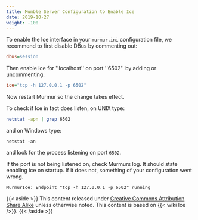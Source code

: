 ```yaml
---
title: Mumble Server Configuration to Enable Ice
date: 2019-10-27
weight: -100
---
```

To enable the Ice interface in your `murmur.ini` configuration file, we recommend to first disable DBus by commenting out:

```ini
dbus=session
```

Then enable Ice for ''localhost'' on port ''6502'' by adding or uncommenting:

```ini
ice="tcp -h 127.0.0.1 -p 6502"
```

Now restart Murmur so the change takes effect.

To check if Ice in fact does listen, on UNIX type:

```bash
netstat -apn | grep 6502
```

and on Windows type:

```batch
netstat -an
```

and look for the process listening on port `6502`.

If the port is not being listened on, check Murmurs log. It should state enabling ice on startup. If it does not, something of your configuration went wrong.

```text
MurmurIce: Endpoint "tcp -h 127.0.0.1 -p 6502" running
```

{{< aside >}}
This content released under [Creative Commons Attribution Share Alike](http://creativecommons.org/licenses/by-sa/2.5/) unless otherwise noted. This content is based on {{< wiki Ice />}}.
{{< /aside >}}
